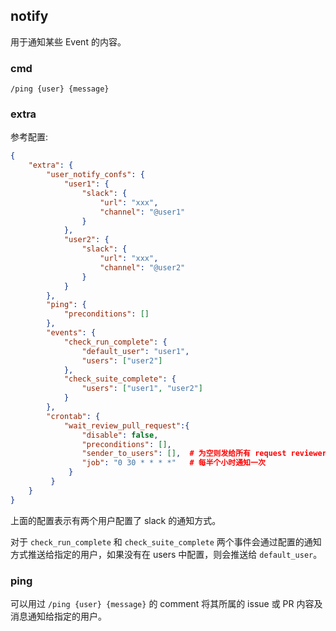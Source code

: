 ## notify

用于通知某些 Event 的内容。

### cmd

```
/ping {user} {message}
```

### extra

参考配置:

```json
{
    "extra": {
        "user_notify_confs": {
            "user1": {
                "slack": {
                    "url": "xxx",
                    "channel": "@user1"
                }
            },
            "user2": {
                "slack": {
                    "url": "xxx",
                    "channel": "@user2"
                }
            }
        },
        "ping": {
            "preconditions": []
        },
        "events": {
            "check_run_complete": {
                "default_user": "user1",
                "users": ["user2"]
            },
            "check_suite_complete": {
                "users": ["user1", "user2"]
            }
        },
        "crontab": {
            "wait_review_pull_request":{
                "disable": false,
                "preconditions": [],
                "sender_to_users": [],  # 为空则发给所有 request reviewers
                "job": "0 30 * * * *"   # 每半个小时通知一次
             }
         }
    }
}
```

上面的配置表示有两个用户配置了 slack 的通知方式。

对于 `check_run_complete` 和 `check_suite_complete` 两个事件会通过配置的通知方式推送给指定的用户，如果没有在 users 中配置，则会推送给 `default_user`。

### ping

可以用过 `/ping {user} {message}` 的 comment 将其所属的 issue 或 PR 内容及消息通知给指定的用户。

